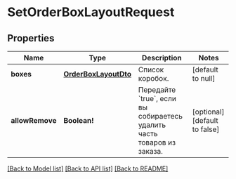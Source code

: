 # SetOrderBoxLayoutRequest

## Properties
Name | Type | Description | Notes
------------ | ------------- | ------------- | -------------
**boxes** | [**OrderBoxLayoutDto**](OrderBoxLayoutDTO.md) | Список коробок. | [default to null]
**allowRemove** | **Boolean!** | Передайте &#x60;true&#x60;, если вы собираетесь удалить часть товаров из заказа. | [optional] [default to false]

[[Back to Model list]](../README.md#documentation-for-models) [[Back to API list]](../README.md#documentation-for-api-endpoints) [[Back to README]](../README.md)


